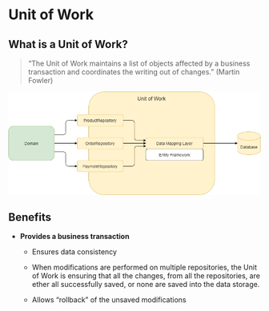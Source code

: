 # Unit of Work

## What is a Unit of Work?

> “The Unit of Work maintains a list of objects affected by a business transaction and coordinates the writing out of changes.” (Martin Fowler)
>

![Unit if Work](unit-of-work.drawio.png)

## Benefits

- **Provides a business transaction**
  - Ensures data consistency
  - When modifications are performed on multiple repositories, the Unit of Work is ensuring that all the changes, from all the repositories, are ether all successfully saved, or none are saved into the data storage.

  - Allows “rollback” of the unsaved modifications